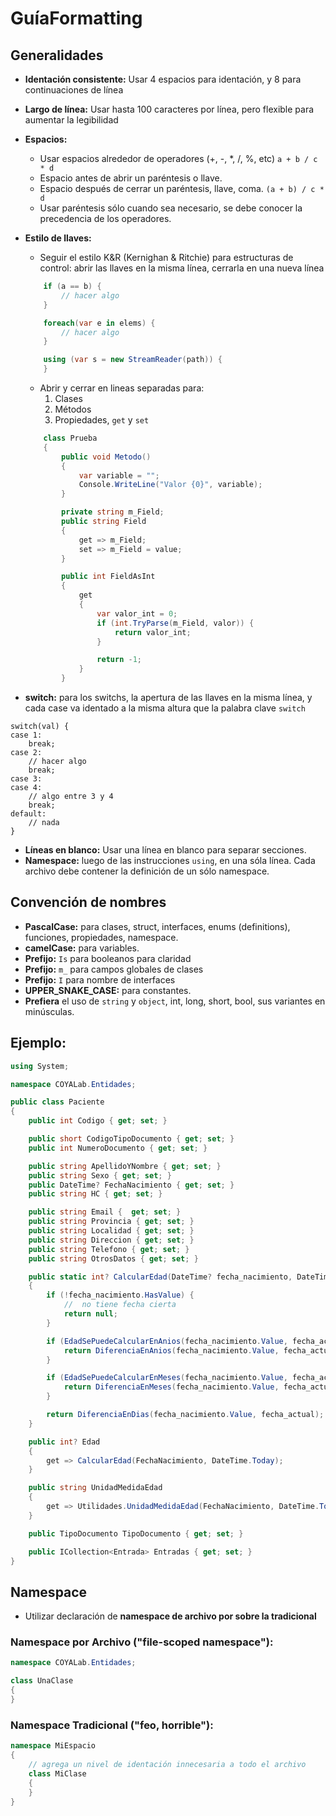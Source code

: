 # GuíaFormatting

## Generalidades

+ **Identación consistente:** Usar 4 espacios para identación, y 8 para continuaciones de línea
+ **Largo de línea:** Usar hasta 100 caracteres por línea, pero flexible para aumentar la legibilidad
+ **Espacios:**
    + Usar espacios alrededor de operadores (+, -, *, /, %, etc) `a + b / c * d`
    + Espacio antes de abrir un paréntesis o llave. 
    + Espacio después de cerrar un paréntesis, llave, coma. `(a + b) / c * d`
    + Usar paréntesis sólo cuando sea necesario, se debe conocer la precedencia de los operadores.
+ **Estilo de llaves:** 
    + Seguir el estilo K&R (Kernighan & Ritchie) para estructuras de control: abrir las llaves en la misma línea, cerrarla en una nueva línea
    ```C#
        if (a == b) {
            // hacer algo
        }

        foreach(var e in elems) {
            // hacer algo
        }

        using (var s = new StreamReader(path)) {
        }
    ```
    + Abrir y cerrar en lineas separadas para:
        1. Clases
        2. Métodos
        3. Propiedades, `get` y `set`
    ```C#
        class Prueba
        {
            public void Metodo()
            {
                var variable = "";
                Console.WriteLine("Valor {0}", variable);
            }

            private string m_Field;
            public string Field
            {
                get => m_Field;
                set => m_Field = value;
            }

            public int FieldAsInt
            {
                get
                {
                    var valor_int = 0;
                    if (int.TryParse(m_Field, valor)) {
                        return valor_int;
                    }

                    return -1;
                }
            }
    ```

+ **switch:** para los switchs, la apertura de las llaves en la misma línea, y cada case va identado a la misma altura que la palabra clave `switch`
```
switch(val) {
case 1:
    break;
case 2:
    // hacer algo
    break;
case 3:
case 4:
    // algo entre 3 y 4
    break;
default:
    // nada
}
```
+ **Líneas en blanco:** Usar una línea en blanco para separar secciones.
+ **Namespace:** luego de las instrucciones `using`, en una sóla línea. Cada archivo debe contener la definición de un sólo namespace.

## Convención de nombres

+ **PascalCase:** para clases, struct, interfaces, enums (definitions), funciones, propiedades, namespace.
+ **camelCase:** para variables.
+ **Prefijo:** `Is` para booleanos para claridad
+ **Prefijo:** `m_` para campos globales de clases
+ **Prefijo:** `I` para nombre de interfaces
+ **UPPER_SNAKE_CASE:** para constantes.
+ **Prefiera** el uso de `string` y `object`, int, long, short, bool, sus variantes en minúsculas.

## Ejemplo:

```C#
using System;

namespace COYALab.Entidades;

public class Paciente
{
    public int Codigo { get; set; }

    public short CodigoTipoDocumento { get; set; }
    public int NumeroDocumento { get; set; }

    public string ApellidoYNombre { get; set; }
    public string Sexo { get; set; }
    public DateTime? FechaNacimiento { get; set; }
    public string HC { get; set; }

    public string Email {  get; set; }
    public string Provincia { get; set; }
    public string Localidad { get; set; }
    public string Direccion { get; set; }
    public string Telefono { get; set; } 
    public string OtrosDatos { get; set; }

    public static int? CalcularEdad(DateTime? fecha_nacimiento, DateTime fecha_actual)
    {
        if (!fecha_nacimiento.HasValue) {
            //  no tiene fecha cierta 
            return null;
        }

        if (EdadSePuedeCalcularEnAnios(fecha_nacimiento.Value, fecha_actual)) {
            return DiferenciaEnAnios(fecha_nacimiento.Value, fecha_actual); 
        }

        if (EdadSePuedeCalcularEnMeses(fecha_nacimiento.Value, fecha_actual)) {
            return DiferenciaEnMeses(fecha_nacimiento.Value, fecha_actual); 
        }

        return DiferenciaEnDias(fecha_nacimiento.Value, fecha_actual); 
    }

    public int? Edad
    {
        get => CalcularEdad(FechaNacimiento, DateTime.Today);
    }

    public string UnidadMedidaEdad
    {
        get => Utilidades.UnidadMedidaEdad(FechaNacimiento, DateTime.Today);
    }

    public TipoDocumento TipoDocumento { get; set; }

    public ICollection<Entrada> Entradas { get; set; }
}
```

## Namespace

+ Utilizar declaración de **namespace de archivo por sobre la tradicional** 
### Namespace por Archivo ("file-scoped namespace"):
```C#
namespace COYALab.Entidades;

class UnaClase
{
}

```
### Namespace Tradicional ("feo, horrible"):
```C#
namespace MiEspacio
{
    // agrega un nivel de identación innecesaria a todo el archivo
    class MiClase
    {
    }
}
```